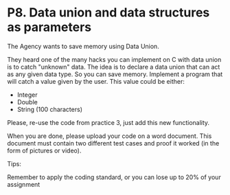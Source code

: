 # P8. Data union and data structures as parameters
The Agency wants to save memory using Data Union.

They heard one of the many hacks you can implement on C with data union is to catch "unknown" data. The idea is to declare a data union that can act as any given data type. So you can save memory. Implement a program that will catch a value given by the user. This value could be either:

- Integer
- Double
- String (100 characters)

Please, re-use the code from practice 3, just add this new functionality.

When you are done, please upload your code on a word document. This document must contain two different test cases and proof it worked (in the form of pictures or video).

Tips:

Remember to apply the coding standard, or you can lose up to 20% of your assignment
